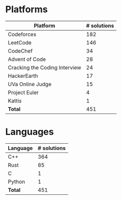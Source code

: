 # Platforms
Platform | # solutions
-------- | -----------
Codeforces | 182
LeetCode | 146
CodeChef | 34
Advent of Code | 28
Cracking the Coding Interview | 24
HackerEarth | 17
UVa Online Judge | 15
Project Euler | 4
Kattis | 1
**Total** | 451

# Languages
Language | # solutions
-------- | -----------
C++ | 364
Rust | 85
C | 1
Python | 1
**Total** | 451

